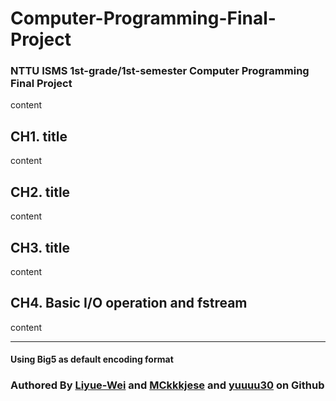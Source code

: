 # Computer-Programming-Final-Project
### NTTU ISMS 1st-grade/1st-semester Computer Programming Final Project 

content

## CH1. title
content

## CH2. title
content

## CH3. title
content

## CH4. Basic I/O operation and fstream
content

---
#### **Using Big5 as default encoding format**
### Authored By [Liyue-Wei](https://github.com/Liyue-Wei) and [MCkkkjese](https://github.com/MCkkkjese) and [yuuuu30]() on Github